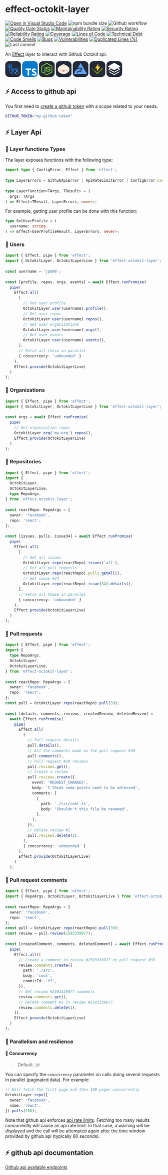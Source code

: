 # effect-octokit-layer

[![Open in Visual Studio Code](https://img.shields.io/static/v1?logo=visualstudiocode&label=&message=Open%20in%20Visual%20Studio%20Code&labelColor=2c2c32&color=007acc&logoColor=007acc)](https://github.dev/jpb06/effect-octokit-layer)
![npm bundle size](https://img.shields.io/bundlephobia/min/effect-octokit-layer)
![Github workflow](https://img.shields.io/github/actions/workflow/status/jpb06/effect-octokit-layer/ci.yml?branch=main&logo=github-actions&label=last%20workflow)
[![Quality Gate Status](https://sonarcloud.io/api/project_badges/measure?project=jpb06_effect-octokit-layer&metric=alert_status)](https://sonarcloud.io/summary/new_code?id=jpb06_effect-octokit-layer)
[![Maintainability Rating](https://sonarcloud.io/api/project_badges/measure?project=jpb06_effect-octokit-layer&metric=sqale_rating)](https://sonarcloud.io/dashboard?id=jpb06_effect-octokit-layer)
[![Security Rating](https://sonarcloud.io/api/project_badges/measure?project=jpb06_effect-octokit-layer&metric=security_rating)](https://sonarcloud.io/dashboard?id=jpb06_effect-octokit-layer)
[![Reliability Rating](https://sonarcloud.io/api/project_badges/measure?project=jpb06_effect-octokit-layer&metric=reliability_rating)](https://sonarcloud.io/dashboard?id=jpb06_effect-octokit-layer)
[![Coverage](https://sonarcloud.io/api/project_badges/measure?project=jpb06_effect-octokit-layer&metric=coverage)](https://sonarcloud.io/dashboard?id=jpb06_effect-octokit-layer)
[![Lines of Code](https://sonarcloud.io/api/project_badges/measure?project=jpb06_effect-octokit-layer&metric=ncloc)](https://sonarcloud.io/summary/new_code?id=jpb06_effect-octokit-layer)
[![Technical Debt](https://sonarcloud.io/api/project_badges/measure?project=jpb06_effect-octokit-layer&metric=sqale_index)](https://sonarcloud.io/summary/new_code?id=jpb06_effect-octokit-layer)
[![Code Smells](https://sonarcloud.io/api/project_badges/measure?project=jpb06_effect-octokit-layer&metric=code_smells)](https://sonarcloud.io/dashboard?id=jpb06_effect-octokit-layer)
[![Bugs](https://sonarcloud.io/api/project_badges/measure?project=jpb06_effect-octokit-layer&metric=bugs)](https://sonarcloud.io/summary/new_code?id=jpb06_effect-octokit-layer)
[![Vulnerabilities](https://sonarcloud.io/api/project_badges/measure?project=jpb06_effect-octokit-layer&metric=vulnerabilities)](https://sonarcloud.io/summary/new_code?id=jpb06_effect-octokit-layer)
[![Duplicated Lines (%)](https://sonarcloud.io/api/project_badges/measure?project=jpb06_effect-octokit-layer&metric=duplicated_lines_density)](https://sonarcloud.io/dashboard?id=jpb06_effect-octokit-layer)
![Last commit](https://img.shields.io/github/last-commit/jpb06/effect-octokit-layer?logo=git)

An [Effect](https://effect.website/) layer to interact with Github Octokit api.

<!-- readme-package-icons start -->

<p align="left"><a href="https://docs.github.com/en/actions" target="_blank"><img height="50" src="https://raw.githubusercontent.com/jpb06/jpb06/master/icons/GithubActions-Dark.svg" /></a>&nbsp;<a href="https://www.typescriptlang.org/docs/" target="_blank"><img height="50" src="https://raw.githubusercontent.com/jpb06/jpb06/master/icons/TypeScript.svg" /></a>&nbsp;<a href="https://nodejs.org/en/docs/" target="_blank"><img height="50" src="https://raw.githubusercontent.com/jpb06/jpb06/master/icons/NodeJS-Dark.svg" /></a>&nbsp;<a href="https://bun.sh/docs" target="_blank"><img height="50" src="https://raw.githubusercontent.com/jpb06/jpb06/master/icons/Bun-Dark.svg" /></a>&nbsp;<a href="https://biomejs.dev/guides/getting-started/" target="_blank"><img height="50" src="https://raw.githubusercontent.com/jpb06/jpb06/master/icons/Biome-Dark.svg" /></a>&nbsp;<a href="https://vitest.dev/guide/" target="_blank"><img height="50" src="https://raw.githubusercontent.com/jpb06/jpb06/master/icons/Vitest-Dark.svg" /></a>&nbsp;<a href="https://www.effect.website/docs/quickstart" target="_blank"><img height="50" src="https://raw.githubusercontent.com/jpb06/jpb06/master/icons/Effect-Dark.svg" /></a></p>

<!-- readme-package-icons end -->

## ⚡ Access to github api

You first need to [create a github token](https://github.com/settings/tokens) with a scope related to your needs.

```bash
GITHUB_TOKEN="my-github-token"
```

## ⚡ Layer Api

### 🔶 Layer functions Types

The layer exposes functions with the following type:

```ts
import type { ConfigError, Effect } from 'effect';

type LayerErrors = GithubApiError | ApiRateLimitError | ConfigError.ConfigError;

type LayerFunction<TArgs, TResult> = (
  args: TArgs
) => Effect<TResult, LayerErrors, never>;
```

For example, getting user profile can be done with this function:

```ts
type GetUserProfile = (
  username: string
) => Effect<UserProfileResult, LayerErrors, never>;
```

### 🔶 Users

```typescript
import { Effect, pipe } from 'effect';
import { OctokitLayer, OctokitLayerLive } from 'effect-octokit-layer';

const username = 'jpb06';

const [profile, repos, orgs, events] = await Effect.runPromise(
  pipe(
    Effect.all(
      [
        // Get user profile
        OctokitLayer.user(username).profile(),
        // Get user repos
        OctokitLayer.user(username).repos(),
        // Get user organizations
        OctokitLayer.user(username).orgs(),
        // Get user events
        OctokitLayer.user(username).events(),
      ],
      // Fetch all these in parallel
      { concurrency: 'unbounded' }
    ),
    Effect.provide(OctokitLayerLive)
  )
);
```

### 🔶 Organizations

```typescript
import { Effect, pipe } from 'effect';
import { OctokitLayer, OctokitLayerLive } from 'effect-octokit-layer';

const orgs = await Effect.runPromise(
  pipe(
    // Get organization repos
    OctokitLayer.org('my-org').repos(),
    Effect.provide(OctokitLayerLive)
  )
);
```

### 🔶 Repositories

```typescript
import { Effect, pipe } from 'effect';
import {
  OctokitLayer,
  OctokitLayerLive,
  type RepoArgs,
} from 'effect-octokit-layer';

const reactRepo: RepoArgs = {
  owner: 'facebook',
  repo: 'react',
};

const [issues, pulls, issue34] = await Effect.runPromise(
  pipe(
    Effect.all(
      [
        // Get all issues
        OctokitLayer.repo(reactRepo).issues('all'),
        // Get all pull requests
        OctokitLayer.repo(reactRepo).pulls.getAll(),
        // Get issue #34
        OctokitLayer.repo(reactRepo).issue(34).details(),
      ],
      // Fetch all these in parallel
      { concurrency: 'unbounded' }
    ),
    Effect.provide(OctokitLayerLive)
  )
);
```

### 🔶 Pull requests

```typescript
import { Effect, pipe } from 'effect';
import {
  type RepoArgs,
  OctokitLayer,
  OctokitLayerLive,
} from 'effect-octokit-layer';

const reactRepo: RepoArgs = {
  owner: 'facebook',
  repo: 'react',
};
const pull = OctokitLayer.repo(reactRepo).pull(39);

const [details, comments, reviews, createdReview, deletedReview] =
  await Effect.runPromise(
    pipe(
      Effect.all(
        [
          // Pull request details
          pull.details(),
          // All the comments made on the pull request #39
          pull.comments(),
          // Pull request #39 reviews
          pull.reviews.get(),
          // Create a review
          pull.reviews.create({
            event: 'REQUEST_CHANGES',
            body: 'I think some points need to be adressed',
            comments: [
              {
                path: './src/cool.ts',
                body: "Shouldn't this file be renamed",
              },
            ],
          }),
          // Delete review #2
          pull.reviews.delete(2),
        ],
        { concurrency: 'unbounded' }
      ),
      Effect.provide(OctokitLayerLive)
    )
  );
```

### 🔶 Pull request comments

```typescript
import { Effect, pipe } from 'effect';
import { RepoArgs, OctokitLayer, OctokitLayerLive } from 'effect-octokit-layer';

const reactRepo: RepoArgs = {
  owner: 'facebook',
  repo: 'react',
};
const pull = OctokitLayer.repo(reactRepo).pull(39);
const review = pull.review(2593339077);

const [createdComment, comments, deletedComment] = await Effect.runPromise(
  pipe(
    Effect.all([
      // Create a comment in review #2593339077 on pull request #39
      review.comments.create({
        path: './src',
        body: 'cool',
        commitId: 'ff',
      }),
      // Get review #2593339077 comments
      review.comments.get(),
      // Delete comment #1 in review #2593339077
      review.comments.delete(1),
    ]),
    Effect.provide(OctokitLayerLive)
  )
);
```

### 🔶 Parallelism and resilience

#### 🧿 Concurrency

> Default: `10`

You can specify the `concurrency` parameter on calls doing several requests in parallel (paginated data). For example:

```typescript
// Will fetch the first page and then 100 pages concurrently
OctokitLayer.repo({
  owner: 'facebook',
  name: 'react',
}).pulls(100);
```

Note that github api enforces [api rate limits](https://docs.github.com/en/rest/using-the-rest-api/best-practices-for-using-the-rest-api?apiVersion=2022-11-28#dealing-with-secondary-rate-limits). Fetching too many results concurrently will cause an api rate limit. In that case, a warning will be displayed and the call will be attempted again after the time window provided by github api (typically 60 seconds).

## ⚡ github api documentation

[Github api available endpoints](https://docs.github.com/en/rest/authentication/endpoints-available-for-github-app-user-access-tokens?apiVersion=2022-11-28)

